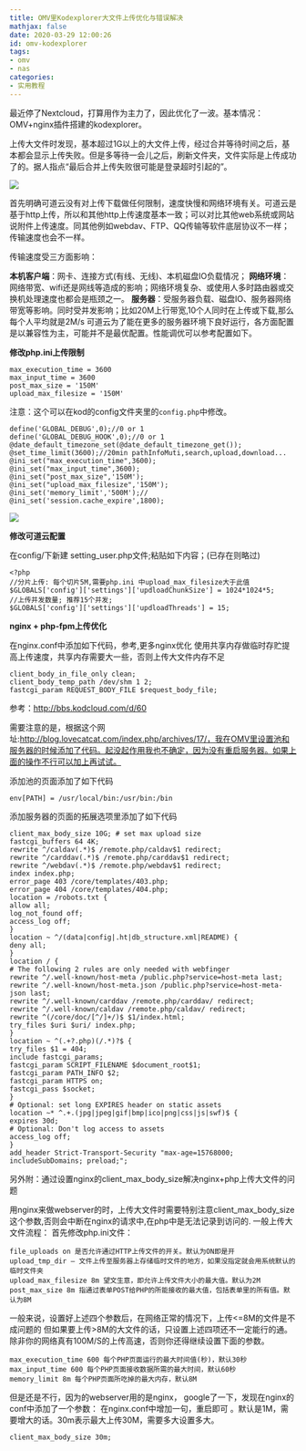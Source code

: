 ```yaml
---
title: OMV里Kodexplorer大文件上传优化与错误解决
mathjax: false
date: 2020-03-29 12:00:26
id: omv-kodexplorer
tags:
- omv
- nas
categories:
- 实用教程
---
```


最近停了Nextcloud，打算用作为主力了，因此优化了一波。基本情况：OMV+nginx插件搭建的kodexplorer。

上传大文件时发现，基本超过1G以上的大文件上传，经过合并等待时间之后，基本都会显示上传失败。但是多等待一会儿之后，刷新文件夹，文件实际是上传成功了的。据人指点“最后合并上传失败很可能是登录超时引起的”。

![](https://gitee.com/zihm/images/raw/master/hexo/20210506133935.jpeg)

<!---more--->

首先明确可道云没有对上传下载做任何限制，速度快慢和网络环境有关。可道云是基于http上传，所以和其他http上传速度基本一致；可以对比其他web系统或网站说附件上传速度。同其他例如webdav、FTP、QQ传输等软件底层协议不一样；传输速度也会不一样。

传输速度受三方面影响：

**本机客户端**：网卡、连接方式(有线、无线)、本机磁盘IO负载情况；
**网络环境**：网络带宽、wifi还是网线等造成的影响；网络环境复杂、或使用人多时路由器或交换机处理速度也都会是瓶颈之一。
**服务器**：受服务器负载、磁盘IO、服务器网络带宽等影响。同时受并发影响；比如20M上行带宽,10个人同时在上传或下载,那么每个人平均就是2M/s
可道云为了能在更多的服务器环境下良好运行，各方面配置是以兼容性为主，可能并不是最优配置。性能调优可以参考配置如下。

**修改php.ini上传限制**

```
max_execution_time = 3600
max_input_time = 3600
post_max_size = '150M'
upload_max_filesize = '150M'
```

注意：这个可以在kod的config文件夹里的`config.php`中修改。

```nginx
define('GLOBAL_DEBUG',0);//0 or 1
define('GLOBAL_DEBUG_HOOK',0);//0 or 1
@date_default_timezone_set(@date_default_timezone_get());
@set_time_limit(3600);//20min pathInfoMuti,search,upload,download...
@ini_set("max_execution_time",3600);
@ini_set("max_input_time",3600);
@ini_set("post_max_size",'150M');
@ini_set("upload_max_filesize",'150M');
@ini_set('memory_limit','500M');//
@ini_set('session.cache_expire',1800);
```

![](https://gitee.com/zihm/images/raw/master/hexo/20210506133946.png)

**修改可道云配置**

在config/下新建 setting_user.php文件;粘贴如下内容；(已存在则略过)

```
<?php
//分片上传: 每个切片5M,需要php.ini 中upload_max_filesize大于此值
$GLOBALS['config']['settings']['updloadChunkSize'] = 1024*1024*5;
//上传并发数量; 推荐15个并发;
$GLOBALS['config']['settings']['updloadThreads'] = 15;
```

**nginx + php-fpm上传优化**

在nginx.conf中添加如下代码，参考,更多nginx优化
使用共享内存做临时存贮提高上传速度，共享内存需要大一些，否则上传大文件内存不足

```
client_body_in_file_only clean;
client_body_temp_path /dev/shm 1 2;
fastcgi_param REQUEST_BODY_FILE $request_body_file;
```

参考：http://bbs.kodcloud.com/d/60





需要注意的是，根据这个网址:http://blog.lovecatcat.com/index.php/archives/17/，我在OMV里设置池和服务器的时候添加了代码。起没起作用我也不确定，因为没有重启服务器。如果上面的操作不行可以加上再试试。

添加池的页面添加了如下代码

```
env[PATH] = /usr/local/bin:/usr/bin:/bin
```

添加服务器的页面的拓展选项里添加了如下代码

```
client_max_body_size 10G; # set max upload size
fastcgi_buffers 64 4K;
rewrite ^/caldav(.*)$ /remote.php/caldav$1 redirect;
rewrite ^/carddav(.*)$ /remote.php/carddav$1 redirect;
rewrite ^/webdav(.*)$ /remote.php/webdav$1 redirect;
index index.php;
error_page 403 /core/templates/403.php;
error_page 404 /core/templates/404.php;
location = /robots.txt {
allow all;
log_not_found off;
access_log off;
}
location ~ ^/(data|config|.ht|db_structure.xml|README) {
deny all;
}
location / {
# The following 2 rules are only needed with webfinger
rewrite ^/.well-known/host-meta /public.php?service=host-meta last;
rewrite ^/.well-known/host-meta.json /public.php?service=host-meta-json last;
rewrite ^/.well-known/carddav /remote.php/carddav/ redirect;
rewrite ^/.well-known/caldav /remote.php/caldav/ redirect;
rewrite ^(/core/doc/[^/]+/)$ $1/index.html;
try_files $uri $uri/ index.php;
}
location ~ ^(.+?.php)(/.*)?$ {
try_files $1 = 404;
include fastcgi_params;
fastcgi_param SCRIPT_FILENAME $document_root$1;
fastcgi_param PATH_INFO $2;
fastcgi_param HTTPS on;
fastcgi_pass $socket;
}
# Optional: set long EXPIRES header on static assets
location ~* ^.+.(jpg|jpeg|gif|bmp|ico|png|css|js|swf)$ {
expires 30d;
# Optional: Don't log access to assets
access_log off;
}
add_header Strict-Transport-Security "max-age=15768000; includeSubDomains; preload;";
```

另外附：通过设置nginx的client_max_body_size解决nginx+php上传大文件的问题 

用nginx来做webserver的时，上传大文件时需要特别注意client_max_body_size这个参数,否则会中断在nginx的请求中,在php中是无法记录到访问的. 
一般上传大文件流程： 
首先修改php.ini文件： 

```
file_uploads on 是否允许通过HTTP上传文件的开关。默认为ON即是开 
upload_tmp_dir – 文件上传至服务器上存储临时文件的地方，如果没指定就会用系统默认的临时文件夹 
upload_max_filesize 8m 望文生意，即允许上传文件大小的最大值。默认为2M 
post_max_size 8m 指通过表单POST给PHP的所能接收的最大值，包括表单里的所有值。默认为8M 
```

一般来说，设置好上述四个参数后，在网络正常的情况下，上传<=8M的文件是不成问题的 
但如果要上传>8M的大文件的话，只设置上述四项还不一定能行的通。除非你的网络真有100M/S的上传高速，否则你还得继续设置下面的参数。 

```
max_execution_time 600 每个PHP页面运行的最大时间值(秒)，默认30秒 
max_input_time 600 每个PHP页面接收数据所需的最大时间，默认60秒 
memory_limit 8m 每个PHP页面所吃掉的最大内存，默认8M 
```

但是还是不行，因为的webserver用的是nginx， google了一下，发现在nginx的conf中添加了一个参数： 在nginx.conf中增加一句，重启即可 。默认是1M，需要增大的话。30m表示最大上传30M，需要多大设置多大。

```
client_max_body_size 30m; 
```






